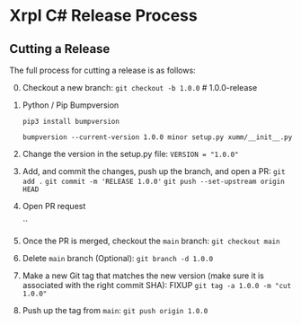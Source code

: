 # Xrpl C# Release Process

## Cutting a Release

The full process for cutting a release is as follows:

0. Checkout a new branch:
   `git checkout -b 1.0.0` # 1.0.0-release

1. Python / Pip Bumpversion

   `pip3 install bumpversion`

   `bumpversion --current-version 1.0.0 minor setup.py xumm/__init__.py`

2. Change the version in the setup.py file:
   `VERSION = "1.0.0"`

3. Add, and commit the changes, push up the branch, and open a PR:
   `git add .`
   `git commit -m 'RELEASE 1.0.0'`
   `git push --set-upstream origin HEAD`

4. Open PR request

   ``

5. Once the PR is merged, checkout the `main` branch:
   `git checkout main`

6. Delete `main` branch (Optional):
   `git branch -d 1.0.0`

7. Make a new Git tag that matches the new version (make sure it is associated with the right commit SHA): FIXUP
   `git tag -a 1.0.0 -m "cut 1.0.0"`

8. Push up the tag from `main`:
   `git push origin 1.0.0`